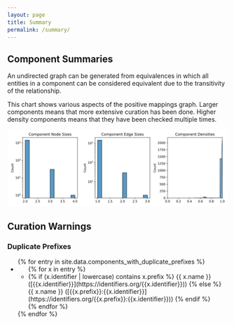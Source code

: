 ```yaml
---
layout: page
title: Summary
permalink: /summary/
---
```


## Component Summaries

An undirected graph can be generated from equivalences in which all entities in a component can be considered equivalent
due to the transitivity of the relationship.

This chart shows various aspects of the positive mappings graph. Larger components means that more extensive curation
has been done. Higher density components means that they have been checked multiple times.

<img src="https://raw.githubusercontent.com/biomappings/biomappings/master/docs/img/components.png" alt="Comparison"/>

## Curation Warnings

### Duplicate Prefixes

<ul>
{% for entry in site.data.components_with_duplicate_prefixes %}
    <li><ul>
    {% for x in entry %}
        <li>
            {% if (x.identifier | lowercase) contains x.prefix %}
            {{ x.name }} ([{{x.identifier}}](https://identifiers.org/{{x.identifier}}))
            {% else %}
            {{ x.name }} ([{{x.prefix}}:{{x.identifier}}](https://identifiers.org/{{x.prefix}}:{{x.identifier}}))
            {% endif %}
        </li>
    {% endfor %}
    </ul></li>
{% endfor %}
</ul>
